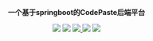 <p align="center">
	<strong>一个基于springboot的CodePaste后端平台</strong>
</p>

<p align="center">
	<a>
	    <img src="https://img.shields.io/badge/build-passing-brightgreen">
	</a>
	<a>
	    <img src="https://img.shields.io/badge/JDK-1.7%2B-green">
	</a>
	<a href="http://www.apache.org/licenses/LICENSE-2.0.html" target="_blank">
            <img src="http://img.shields.io/:license-apache-brightgreen.svg" >
        </a>
	<a>	
	    <img src="https://img.shields.io/badge/license-apache-green">
	</a>
	<a>
            <img src="https://img.shields.io/badge/springBoot-1.5.x__2.x.x-green.svg" >
   	</a>
	
</p>
